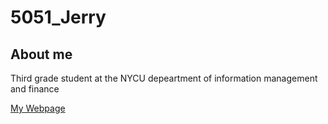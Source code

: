 # 5051_Jerry

## About me

Third grade student at the NYCU depeartment of information management and finance

[My Webpage](https://jerry0519-nycu.github.io/self-introduction/)
